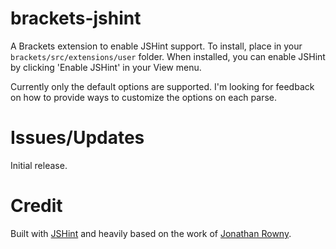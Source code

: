 brackets-jshint
=================

A Brackets extension to enable JSHint support. To install, place in your ```brackets/src/extensions/user``` folder.
When installed, you can enable JSHint by clicking 'Enable JSHint' in your View menu.

Currently only the default options are supported. I'm looking for feedback on how to provide ways to customize the options
on each parse.

Issues/Updates
=====
Initial release.

Credit
=====
Built with [JSHint](http://www.jshint.com/) and heavily based on the work of [Jonathan Rowny](http://www.jonathanrowny.com/). 